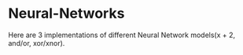 # Neural-Networks
Here are 3 implementations of different Neural Network models(x + 2, and/or, xor/xnor).
